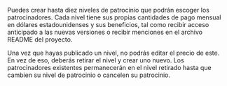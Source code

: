 Puedes crear hasta diez niveles de patrocinio que podrán escoger los patrocinadores. Cada nivel tiene sus propias cantidades de pago mensual en dólares estadounidenses y sus beneficios, tal como recibir acceso anticipado a las nuevas versiones o recibir menciones en el archivo README del proyecto.

Una vez que hayas publicado un nivel, no podrás editar el precio de este. En vez de eso, deberás retirar el nivel y crear uno nuevo. Los patrocinadores existentes permanecerán en el nivel retirado hasta que cambien su nivel de patrocinio o cancelen su patrocinio.
